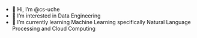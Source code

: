 - 👋 Hi, I’m @cs-uche
- 👀 I’m interested in Data Engineering
- 🌱 I’m currently learning Machine Learning specifically Natural Language Processing and Cloud Computing

<!---
cs-uche/cs-uche is a ✨ special ✨ repository because its `README.md` (this file) appears on your GitHub profile.
You can click the Preview link to take a look at your changes.
--->
